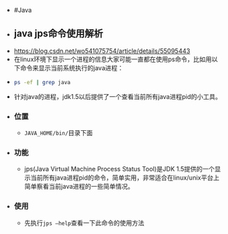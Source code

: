 - #Java
- ## java jps命令使用解析
- https://blog.csdn.net/wo541075754/article/details/55095443
- 在linux环境下显示一个进程的信息大家可能一直都在使用ps命令，比如用以下命令来显示当前系统执行的java进程：
- ```bash
  ps -ef | grep java
  ```
- 针对java的进程，jdk1.5以后提供了一个查看当前所有java进程pid的小工具。
- ### 位置
	- `JAVA_HOME/bin/`目录下面
- ### 功能
	- jps(Java Virtual Machine Process Status Tool)是JDK 1.5提供的一个显示当前所有java进程pid的命令，简单实用，非常适合在linux/unix平台上简单察看当前java进程的一些简单情况。
- ### 使用
	- 先执行`jps –help`查看一下此命令的使用方法
